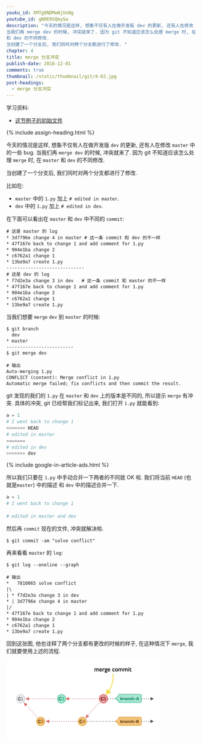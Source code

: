 ```yaml
---
youku_id: XMTg0NDMwNjUxNg
youtube_id: gN0E9SQmySw
description: "今天的情况是这样, 想象不仅有人在做开发版 dev 的更新, 还有人在修改 master 中的一些 bug.
当我们再 merge dev 的时候, 冲突就来了. 因为 git 不知道应该怎么处理 merge 时, 在 master
和 dev 的不同修改.
当创建了一个分支后, 我们同时对两个分支都进行了修改. "
chapter: 4
title: merge 分支冲突
publish-date: 2016-12-01
comments: true
thumbnail: /static/thumbnail/git/4-02.jpg
post-headings:
  - merge 分支冲突
---
```


学习资料:
  * [这节例子的初始文件](/static/results/git/initial-files/for_gitTUT_4-2.zip)
  
{% include assign-heading.html %}

今天的情况是这样, 想象不仅有人在做开发版 `dev` 的更新, 还有人在修改 `master` 中的一些 bug.
当我们再 `merge dev` 的时候, 冲突就来了. 因为 git 不知道应该怎么处理 `merge` 时, 在 `master`
和 `dev` 的不同修改.


当创建了一个分支后, 我们同时对两个分支都进行了修改. 

比如在:

* `master` 中的 `1.py` 加上 `# edited in master`.
* `dev` 中的 `1.py` 加上 `# edited in dev`.

在下面可以看出在 `master` 和 `dev` 中不同的 `commit`:

``` shell
# 这是 master 的 log
* 3d7796e change 4 in master # 这一条 commit 和 dev 的不一样
* 47f167e back to change 1 and add comment for 1.py
* 904e1ba change 2
* c6762a1 change 1
* 13be9a7 create 1.py
-----------------------------
# 这是 dev 的 log
* f7d2e3a change 3 in dev   # 这一条 commit 和 master 的不一样
* 47f167e back to change 1 and add comment for 1.py
* 904e1ba change 2
* c6762a1 change 1
* 13be9a7 create 1.py
```

当我们想要 `merge` `dev` 到 `master` 的时候:

```shell
$ git branch
  dev
* master
-------------------------
$ git merge dev

# 输出
Auto-merging 1.py
CONFLICT (content): Merge conflict in 1.py
Automatic merge failed; fix conflicts and then commit the result.
```

git 发现的我们的 `1.py` 在 `master` 和 `dev` 上的版本是不同的, 所以提示 `merge` 有冲突. 具体的冲突, 
git 已经帮我们标记出来, 我们打开 `1.py` 就能看到:

```python
a = 1
# I went back to change 1
<<<<<<< HEAD
# edited in master
=======
# edited in dev
>>>>>>> dev
```

{% include google-in-article-ads.html %}

所以我们只要在 `1.py` 中手动合并一下两者的不同就 OK 啦. 我们将当前 `HEAD` (也就是`master`) 中的描述 和 `dev` 中的描述合并一下.

```python
a = 1
# I went back to change 1

# edited in master and dev
```

然后再 `commit` 现在的文件, 冲突就解决啦.

```shell
$ git commit -am "solve conflict"
```

再来看看 `master` 的 `log`:

```shell
$ git log --oneline --graph

# 输出
*   7810065 solve conflict
|\  
| * f7d2e3a change 3 in dev
* | 3d7796e change 4 in master
|/  
* 47f167e back to change 1 and add comment for 1.py
* 904e1ba change 2
* c6762a1 change 1
* 13be9a7 create 1.py
```

回到这张图, 
他也诠释了两个分支都有更改的时候的样子, 在这种情况下 `merge`, 我们就要使用上述的流程.

<img class="course-image" src="/static/results/git/4-2-1.png" alt="{{ page.title }}{% increment image-count %}">

